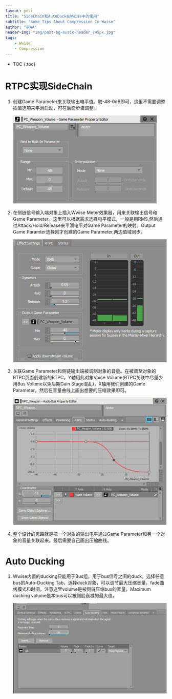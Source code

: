 ```yaml
---
layout: post
title: "SideChain和AutoDuck在Wwise中的使用"
subtitle: "Some Tips About Compression In Wwise"
author: "李AA"
header-img: "img/post-bg-music-header_745px.jpg"
tags:
    - Wwise
    - Compression
---
```


* TOC
{:toc}

# RTPC实现SideChain

1. 创建Game Parameter来关联输出电平值。取-48-0dB即可，这里不需要调整插值选项来平滑启动，可在后面步骤调整。

    ![](/img/in-post/SideChain&AutoDuckInWwise/SC1.png)

2. 在侧链信号输入端对象上插入Wwise Meter效果器，用来关联输出信号和Game Parameter。这里可以根据需求选择电平模式，一般是用RMS,然后通过Attack/Hold/Release来平滑电平对Game Parameter的映射。Output Game Paramter选择刚才创建的Game Parameter,两边值域同步。

    ![](/img/in-post/SideChain&AutoDuckInWwise/SC2.png)

3. 关联Game Parameter和侧链输出端被调制对象的音量。在被调至对象的RTPC页面创建新的RTPC，Y轴用此对象Voice Volume(RTPC关联中尽量少用Bus Volume以免后期Gain Stage混乱)，X轴用我们创建的Game Parameter。然后在音量曲线上画出想要的压缩效果即可。

    ![](/img/in-post/SideChain&AutoDuckInWwise/SC3.png)

4. 整个设计的思路就是把一个对象的输出电平通过Game Parameter和另一个对象的音量关联起来。最后需要自己画出压缩曲线。

# Auto Ducking
1. Wwise内置的ducking只能用于Bus组，用于bus信号之间的duck。选择任意bus的Auto-Ducking Tab，选择duck对象，可以调节最大压缩音量，fade曲线模式和时间。注意这里volume是被侧链压缩bus的音量，Maximum ducking volume是本bus可以被侧脸衰减的最大值。

    ![](/img/in-post/SideChain&AutoDuckInWwise/SC4.png)